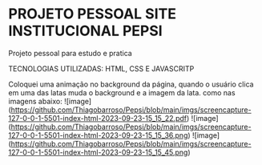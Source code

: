 # PROJETO PESSOAL SITE INSTITUCIONAL PEPSI
Projeto pessoal para estudo e pratica

TECNOLOGIAS UTILIZADAS:
HTML, CSS E JAVASCRITP


Coloquei uma animação no background da página, quando o usuário clica em uma das latas muda o background e a imagem da lata. como nas imagens abaixo:
![image] (https://github.com/Thiagobarroso/Pepsi/blob/main/imgs/screencapture-127-0-0-1-5501-index-html-2023-09-23-15_15_22.pdf)
![image] (https://github.com/Thiagobarroso/Pepsi/blob/main/imgs/screencapture-127-0-0-1-5501-index-html-2023-09-23-15_15_36.png)
![image] (https://github.com/Thiagobarroso/Pepsi/blob/main/imgs/screencapture-127-0-0-1-5501-index-html-2023-09-23-15_15_45.png)
